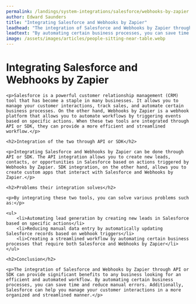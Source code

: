 ```yaml
---
permalink: /landings/system-integrations/salesforce/webhooks-by-zapier
author: Edward Saunders
title: "Integrating Salesforce and Webhooks by Zapier"
leadhead: "The integration of Salesforce and Webhooks by Zapier through API or SDK can provide significant benefits to any business looking for an efficient and automated workflow"
leadtext: "By automating certain business processes, you can save time and reduce manual errors. Additionally, Salesforce can help you manage your customer interactions in a more organized and streamlined manner."
image: /assets/images/articles/people-sitting-near-table.webp
---
```

<div class="arttext">	
	<h1>Integrating Salesforce and Webhooks by Zapier</h1>

	<p>Salesforce is a powerful customer relationship management (CRM) tool that has become a staple in many businesses. It allows you to manage your customer interactions, track sales, and automate certain business processes. On the other hand, Webhooks by Zapier is a webhook platform that allows you to automate workflows by triggering events based on specific actions. When these two tools are integrated through API or SDK, they can provide a more efficient and streamlined workflow.</p>

	<h2>Integration of the two through API or SDK</h2>

	<p>Integrating Salesforce and Webhooks by Zapier can be done through API or SDK. The API integration allows you to create new leads, contacts, or opportunities in Salesforce based on actions triggered by Webhooks by Zapier. SDK integration, on the other hand, allows you to create custom apps that interact with Salesforce and Webhooks by Zapier.</p>

	<h2>Problems their integration solves</h2>

	<p>By integrating these two tools, you can solve various problems such as:</p>

	<ul>
		<li>Automating lead generation by creating new leads in Salesforce based on specific actions</li>
		<li>Reducing manual data entry by automatically updating Salesforce records based on webhook triggers</li>
		<li>Creating a streamlined workflow by automating certain business processes that require both Salesforce and Webhooks by Zapier</li>
	</ul>

	<h2>Conclusion</h2>

	<p>The integration of Salesforce and Webhooks by Zapier through API or SDK can provide significant benefits to any business looking for an efficient and automated workflow. By automating certain business processes, you can save time and reduce manual errors. Additionally, Salesforce can help you manage your customer interactions in a more organized and streamlined manner.</p>

</div>